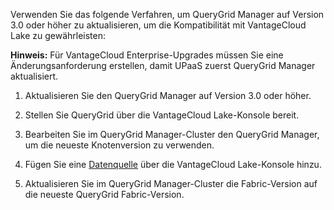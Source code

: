 Verwenden Sie das folgende Verfahren, um QueryGrid Manager auf Version 3.0 oder höher zu aktualisieren, um die Kompatibilität mit VantageCloud Lake zu gewährleisten:

**Hinweis:** Für VantageCloud Enterprise-Upgrades müssen Sie eine Änderungsanforderung erstellen, damit UPaaS zuerst QueryGrid Manager aktualisiert.

1.  Aktualisieren Sie den QueryGrid Manager auf Version 3.0 oder höher.


1.  Stellen Sie QueryGrid über die VantageCloud Lake-Konsole bereit.


1.  Bearbeiten Sie im QueryGrid Manager-Cluster den QueryGrid Manager, um die neueste Knotenversion zu verwenden.


1.  Fügen Sie eine [Datenquelle](znp1640282079399.md) über die VantageCloud Lake-Konsole hinzu.


1.  Aktualisieren Sie im QueryGrid Manager-Cluster die Fabric-Version auf die neueste QueryGrid Fabric-Version.


